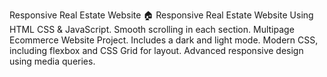 Responsive Real Estate Website 🏠
Responsive Real Estate Website Using HTML CSS & JavaScript.
Smooth scrolling in each section.
Multipage Ecommerce Website Project.
Includes a dark and light mode.
Modern CSS, including flexbox and CSS Grid for layout.
Advanced responsive design using media queries.
